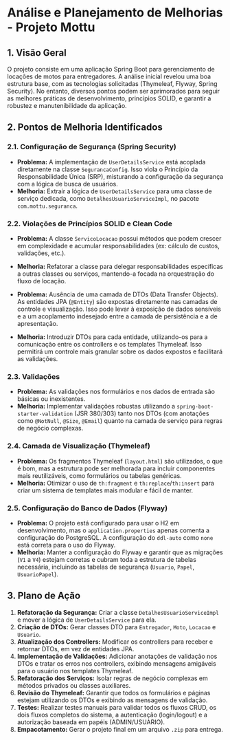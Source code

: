 # Análise e Planejamento de Melhorias - Projeto Mottu

## 1. Visão Geral

O projeto consiste em uma aplicação Spring Boot para gerenciamento de locações de motos para entregadores. A análise inicial revelou uma boa estrutura base, com as tecnologias solicitadas (Thymeleaf, Flyway, Spring Security). No entanto, diversos pontos podem ser aprimorados para seguir as melhores práticas de desenvolvimento, princípios SOLID, e garantir a robustez e manutenibilidade da aplicação.

## 2. Pontos de Melhoria Identificados

### 2.1. Configuração de Segurança (Spring Security)

- **Problema:** A implementação de `UserDetailsService` está acoplada diretamente na classe `SegurancaConfig`. Isso viola o Princípio da Responsabilidade Única (SRP), misturando a configuração da segurança com a lógica de busca de usuários.
- **Melhoria:** Extrair a lógica de `UserDetailsService` para uma classe de serviço dedicada, como `DetalhesUsuarioServiceImpl`, no pacote `com.mottu.seguranca`.

### 2.2. Violações de Princípios SOLID e Clean Code

- **Problema:** A classe `ServicoLocacao` possui métodos que podem crescer em complexidade e acumular responsabilidades (ex: cálculo de custos, validações, etc.).
- **Melhoria:** Refatorar a classe para delegar responsabilidades específicas a outras classes ou serviços, mantendo-a focada na orquestração do fluxo de locação.

- **Problema:** Ausência de uma camada de DTOs (Data Transfer Objects). As entidades JPA (`@Entity`) são expostas diretamente nas camadas de controle e visualização. Isso pode levar à exposição de dados sensíveis e a um acoplamento indesejado entre a camada de persistência e a de apresentação.
- **Melhoria:** Introduzir DTOs para cada entidade, utilizando-os para a comunicação entre os controllers e os templates Thymeleaf. Isso permitirá um controle mais granular sobre os dados expostos e facilitará as validações.

### 2.3. Validações

- **Problema:** As validações nos formulários e nos dados de entrada são básicas ou inexistentes.
- **Melhoria:** Implementar validações robustas utilizando a `spring-boot-starter-validation` (JSR 380/303) tanto nos DTOs (com anotações como `@NotNull`, `@Size`, `@Email`) quanto na camada de serviço para regras de negócio complexas.

### 2.4. Camada de Visualização (Thymeleaf)

- **Problema:** Os fragmentos Thymeleaf (`layout.html`) são utilizados, o que é bom, mas a estrutura pode ser melhorada para incluir componentes mais reutilizáveis, como formulários ou tabelas genéricas.
- **Melhoria:** Otimizar o uso de `th:fragment` e `th:replace`/`th:insert` para criar um sistema de templates mais modular e fácil de manter.

### 2.5. Configuração do Banco de Dados (Flyway)

- **Problema:** O projeto está configurado para usar o H2 em desenvolvimento, mas o `application.properties` apenas comenta a configuração do PostgreSQL. A configuração do `ddl-auto` como `none` está correta para o uso do Flyway.
- **Melhoria:** Manter a configuração do Flyway e garantir que as migrações (`V1` a `V4`) estejam corretas e cubram toda a estrutura de tabelas necessária, incluindo as tabelas de segurança (`Usuario`, `Papel`, `UsuarioPapel`).

## 3. Plano de Ação

1.  **Refatoração da Segurança:** Criar a classe `DetalhesUsuarioServiceImpl` e mover a lógica de `UserDetailsService` para ela.
2.  **Criação de DTOs:** Gerar classes DTO para `Entregador`, `Moto`, `Locacao` e `Usuario`.
3.  **Atualização dos Controllers:** Modificar os controllers para receber e retornar DTOs, em vez de entidades JPA.
4.  **Implementação de Validações:** Adicionar anotações de validação nos DTOs e tratar os erros nos controllers, exibindo mensagens amigáveis para o usuário nos templates Thymeleaf.
5.  **Refatoração dos Serviços:** Isolar regras de negócio complexas em métodos privados ou classes auxiliares.
6.  **Revisão do Thymeleaf:** Garantir que todos os formulários e páginas estejam utilizando os DTOs e exibindo as mensagens de validação.
7.  **Testes:** Realizar testes manuais para validar todos os fluxos CRUD, os dois fluxos completos do sistema, a autenticação (login/logout) e a autorização baseada em papéis (ADMIN/USUARIO).
8.  **Empacotamento:** Gerar o projeto final em um arquivo `.zip` para entrega.

